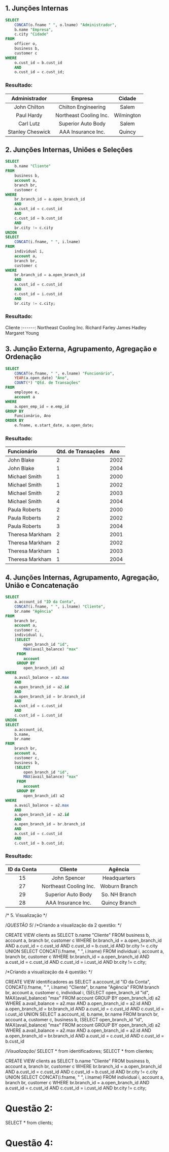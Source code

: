 ## 1. Junções Internas

~~~SQL
SELECT
    CONCAT(o.fname " ", o.lname) "Administrador",
    b.name "Empresa",
    c.city "Cidade"
FROM
    officer o,
    business b,
    customer c
WHERE
    o.cust_id = b.cust_id
    AND
    o.cust_id = c.cust_id;
~~~

### Resultado:

Administrador 	 |  Empresa 	          | Cidade
:------------:	 |:----------------------:|:--------:
John Chilton  	 | Chilton Engineering    | Salem
Paul Hardy    	 | Northeast Cooling Inc. | Wilmington
Carl Lutz     	 | Superior Auto Body     | Salem
Stanley Cheswick | AAA Insurance Inc.     | Quincy



## 2. Junções Internas, Uniões e Seleções
 
~~~SQL
SELECT
    b.name "Cliente"
FROM
    business b,
    account a,
    branch br,
    customer c
WHERE
    br.branch_id = a.open_branch_id
    AND
    a.cust_id = c.cust_id
    AND
    c.cust_id = b.cust_id
    AND
    br.city != c.city
UNION
SELECT
    CONCAT(i.fname, " ", i.lname)
FROM
    individual i,
    account a,
    branch br,
    customer c
WHERE
    br.branch_id = a.open_branch_id
    AND
    a.cust_id = c.cust_id
    AND
    c.cust_id = i.cust_id
    AND
    br.city != c.city;
~~~

### Resultado:

Cliente
:------:
Northeast Cooling Inc.
Richard Farley
James Hadley
Margaret Young

## 3. Junção Externa, Agrupamento, Agregação e Ordenação

~~~sql
SELECT
	CONCAT(e.fname, " ", e.lname) "Funcionário",
    YEAR(a.open_date) "Ano",
    COUNT(*) "Qtd. de Transações"
FROM
    employee e,
	account a
WHERE
	a.open_emp_id = e.emp_id
GROUP BY
	Funcionário, Ano
ORDER BY
	e.fname, e.start_date, a.open_date;
~~~

### Resultado:

Funcionário    	 | Qtd. de Transações |  Ano 
:----------------|:-------------------|:-----
John Blake     	 | 2                  | 2002 
John Blake     	 | 1                  | 2004 
Michael Smith    | 1                  | 2000 
Michael Smith    | 1                  | 2002 
Michael Smith    | 2                  | 2003 
Michael Smith    | 4                  | 2004 
Paula Roberts    | 2                  | 2000 
Paula Roberts    | 2                  | 2002 
Paula Roberts    | 3                  | 2004 
Theresa Markham  | 2                  | 2001 
Theresa Markham  | 2                  | 2002 
Theresa Markham  | 1                  | 2003 
Theresa Markham  | 1                  | 2004 




## 4. Junções Internas, Agrupamento, Agregação, União e Concatenação

~~~SQL
SELECT
    a.account_id "ID da Conta",
    CONCAT(i.fname, " ", i.lname) "Cliente",
    br.name "Agência"
FROM
    branch br,
    account a, 
    customer c,
    individual i,
    (SELECT
     	open_branch_id "id",
     	MAX(avail_balance) "max"
     FROM
     	account
     GROUP BY
    	open_branch_id) a2
WHERE
    a.avail_balance = a2.max
    AND
    a.open_branch_id = a2.id
    AND
    a.open_branch_id = br.branch_id
    AND
    a.cust_id = c.cust_id
    AND
    c.cust_id = i.cust_id
UNION
SELECT
    a.account_id,
    b.name,
    br.name
FROM
    branch br,
    account a, 
    customer c,
    business b,
    (SELECT
     	open_branch_id "id",
     	MAX(avail_balance) "max"
     FROM
     	account
     GROUP BY
    	open_branch_id) a2
WHERE
    a.avail_balance = a2.max
    AND
    a.open_branch_id = a2.id
    AND
    a.open_branch_id = br.branch_id
    AND
    a.cust_id = c.cust_id
    AND
    c.cust_id = b.cust_id;
~~~

### Resultado:

ID da Conta |  Cliente 	             | Agência
:----------:|:----------------------:|:--------:
15 	    | John Spencer           | Headquarters
27   	    | Northeast Cooling Inc. | Woburn Branch
29     	    | Superior Auto Body     | So. NH Branch
28          | AAA Insurance Inc.     | Quincy Branch

/* 5. Visualização */

/*QUESTÃO 5*/
/*Criando a visualização da 2 questão: */

CREATE VIEW clients as
SELECT
    b.name "Cliente"
FROM
    business b,
    account a,
    branch br,
    customer c
WHERE
    br.branch_id = a.open_branch_id
    AND
    a.cust_id = c.cust_id
    AND
    c.cust_id = b.cust_id
    AND
    br.city != c.city
UNION
SELECT
    CONCAT(i.fname, " ", i.lname)
FROM
    individual i,
    account a,
    branch br,
    customer c
WHERE
    br.branch_id = a.open_branch_id
    AND
    a.cust_id = c.cust_id
    AND
    c.cust_id = i.cust_id
    AND
    br.city != c.city;

/*Criando a visualização da 4 questão: */

CREATE VIEW identificadores as 
SELECT
    a.account_id "ID da Conta",
    CONCAT(i.fname, " ", i.lname) "Cliente",
    br.name "Agência"
FROM
    branch br,
    account a, 
    customer c,
    individual i,
    (SELECT
     	open_branch_id "id",
     	MAX(avail_balance) "max"
     FROM
     	account
     GROUP BY
    	open_branch_id) a2
WHERE
    a.avail_balance = a2.max
    AND
    a.open_branch_id = a2.id
    AND
    a.open_branch_id = br.branch_id
    AND
    a.cust_id = c.cust_id
    AND
    c.cust_id = i.cust_id
UNION
SELECT
    a.account_id,
    b.name,
    br.name
FROM
    branch br,
    account a, 
    customer c,
    business b,
    (SELECT
     	open_branch_id "id",
     	MAX(avail_balance) "max"
     FROM
     	account
     GROUP BY
    	open_branch_id) a2
WHERE
    a.avail_balance = a2.max
    AND
    a.open_branch_id = a2.id
    AND
    a.open_branch_id = br.branch_id
    AND
    a.cust_id = c.cust_id
    AND
    c.cust_id = b.cust_id
 
 /*Visualização*/
 SELECT * from identificadores;
 SELECT * from clientes;







CREATE VIEW clients as
SELECT
    b.name "Cliente"
FROM
    business b,
    account a,
    branch br,
    customer c
WHERE
    br.branch_id = a.open_branch_id
    AND
    a.cust_id = c.cust_id
    AND
    c.cust_id = b.cust_id
    AND
    br.city != c.city
UNION
SELECT
    CONCAT(i.fname, " ", i.lname)
FROM
    individual i,
    account a,
    branch br,
    customer c
WHERE
    br.branch_id = a.open_branch_id
    AND
    a.cust_id = c.cust_id
    AND
    c.cust_id = i.cust_id
    AND
    br.city != c.city;

# Questão 2:
SELECT * from clients;

# Questão 4:
